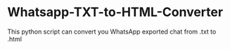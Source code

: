 # Whatsapp-TXT-to-HTML-Converter
This python script can convert you WhatsApp exported chat from .txt to .html

